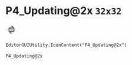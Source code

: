 # P4_Updating@2x `32x32`
<img src="/img/P4_Updating@2x.png" width=32 height=32>

``` CSharp
EditorGUIUtility.IconContent("P4_Updating@2x")
```
```
P4_Updating@2x
```
